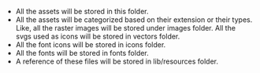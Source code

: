 - All the assets will be stored in this folder.
- All the assets will be categorized based on their extension or their types. Like, all the raster images will be stored under images folder. All the svgs used as icons will be stored in vectors folder.
- All the font icons will be stored in icons folder.
- All the fonts will be stored in fonts folder.
- A reference of these files will be stored in lib/resources folder.